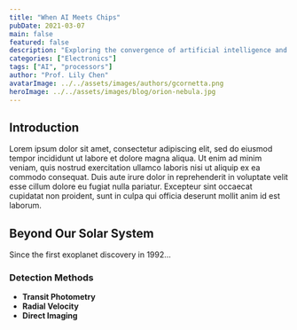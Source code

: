 ```yaml
---
title: "When AI Meets Chips"
pubDate: 2021-03-07
main: false
featured: false
description: "Exploring the convergence of artificial intelligence and semiconductor hardware."
categories: ["Electronics"]
tags: ["AI", "processors"]
author: "Prof. Lily Chen"
avatarImage: ../../assets/images/authors/gcornetta.png
heroImage: ../../assets/images/blog/orion-nebula.jpg
---
```


## Introduction

Lorem ipsum dolor sit amet, consectetur adipiscing elit, sed do eiusmod tempor incididunt ut labore et dolore magna aliqua. Ut enim ad minim veniam, quis nostrud exercitation ullamco laboris nisi ut aliquip ex ea commodo consequat. Duis aute irure dolor in reprehenderit in voluptate velit esse cillum dolore eu fugiat nulla pariatur. Excepteur sint occaecat cupidatat non proident, sunt in culpa qui officia deserunt mollit anim id est laborum.

## Beyond Our Solar System

Since the first exoplanet discovery in 1992...

### Detection Methods

- **Transit Photometry**
- **Radial Velocity**
- **Direct Imaging**
